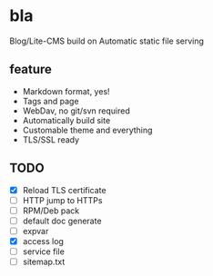 # bla

Blog/Lite-CMS build on Automatic static file serving

## feature

* Markdown format, yes!
* Tags and page 
* WebDav, no git/svn required
* Automatically build site
* Customable theme and everything
* TLS/SSL ready

## TODO

- [x] Reload TLS certificate
- [ ] HTTP jump to HTTPs
- [ ] RPM/Deb pack
- [ ] default doc generate
- [ ] expvar
- [x] access log
- [ ] service file
- [ ] sitemap.txt
